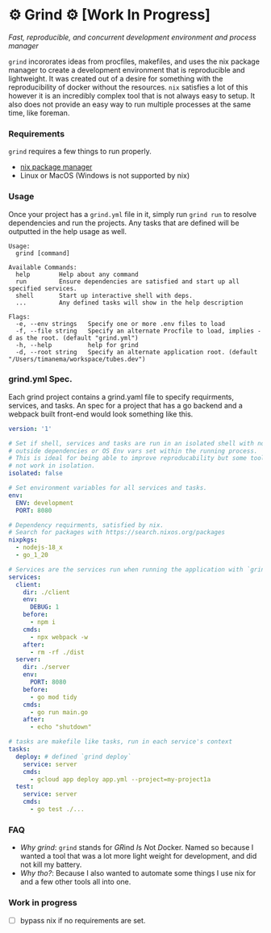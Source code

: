 # ⚙️  Grind ⚙️  [Work In Progress]

*Fast, reproducible, and concurrent development environment and process manager*

`grind` incororates ideas from procfiles, makefiles, and uses the nix package
manager to create a development environment that is reproducible and lightweight.
It was created out of a desire for something with the reproducibility of docker
without the resources. `nix` satisfies a lot of this however it is an incredibly
complex tool that is not always easy to setup. It also does not provide an easy
way to run multiple processes at the same time, like foreman.

### Requirements
`grind` requires a few things to run properly.

- [nix package manager](https://nixos.org/download.html)
- Linux or MacOS (Windows is not supported by nix)

### Usage
Once your project has a `grind.yml` file in it, simply run `grind run` to resolve
dependencies and run the projects. Any tasks that are defined will be outputted
in the help usage as well.


```
Usage:
  grind [command]

Available Commands:
  help        Help about any command
  run         Ensure dependencies are satisfied and start up all specified services.
  shell       Start up interactive shell with deps.
  ...         Any defined tasks will show in the help description

Flags:
  -e, --env strings   Specify one or more .env files to load
  -f, --file string   Specify an alternate Procfile to load, implies -d as the root. (default "grind.yml")
  -h, --help          help for grind
  -d, --root string   Specify an alternate application root. (default "/Users/timanema/workspace/tubes.dev")
```

### grind.yml Spec.
Each grind project contains a grind.yaml file to specify requirments, services,
and tasks. An spec for a project that has a go backend and a webpack built  front-end
would look something like this.

```yaml
version: '1'

# Set if shell, services and tasks are run in an isolated shell with no
# outside dependencies or OS Env vars set within the running process.
# This is ideal for being able to improve reproducability but some tools might
# not work in isolation.
isolated: false

# Set environment variables for all services and tasks.
env:
  ENV: development
  PORT: 8080

# Dependency requirments, satisfied by nix.
# Search for packages with https://search.nixos.org/packages
nixpkgs:
  - nodejs-18_x
  - go_1_20

# Services are the services run when running the application with `grind run`
services:
  client:
    dir: ./client
    env:
      DEBUG: 1
    before:
      - npm i
    cmds:
      - npx webpack -w
    after:
      - rm -rf ./dist
  server:
    dir: ./server
    env:
      PORT: 8080
    before:
      - go mod tidy
    cmds:
      - go run main.go
    after:
      - echo "shutdown"

# tasks are makefile like tasks, run in each service's context
tasks:
  deploy: # defined `grind deploy`
    service: server
    cmds:
      - gcloud app deploy app.yml --project=my-project1a
  test:
    service: server
    cmds:
      - go test ./...
```

### FAQ

- *Why grind*: `grind` stands for *GR*ind *I*s *N*ot *D*ocker. Named so because
  I wanted a tool that was a lot more light weight for development, and did not
  kill my battery.
- *Why tho?*: Because I also wanted to automate some things I use nix for and a
  few other tools all into one.

### Work in progress
- [ ] bypass nix if no requirements are set.
